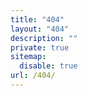 ```yaml
---
title: "404"
layout: "404"
description: ""
private: true
sitemap:
  disable: true
url: /404/
---
```

